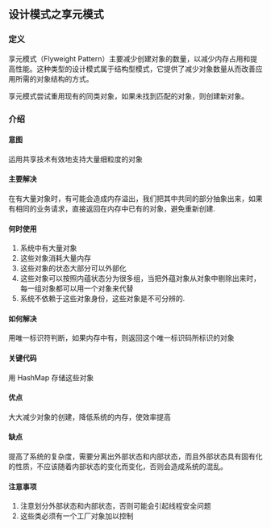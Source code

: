 ## 设计模式之享元模式

### 定义
享元模式（Flyweight Pattern）主要减少创建对象的数量，以减少内存占用和提高性能。这种类型的设计模式属于结构型模式，它提供了减少对象数量从而改善应用所需的对象结构的方式。  

享元模式尝试重用现有的同类对象，如果未找到匹配的对象，则创建新对象。

### 介绍
#### 意图
运用共享技术有效地支持大量细粒度的对象

#### 主要解决
在有大量对象时，有可能会造成内存溢出，我们把其中共同的部分抽象出来，如果有相同的业务请求，直接返回在内存中已有的对象，避免重新创建.

#### 何时使用
1. 系统中有大量对象
2. 这些对象消耗大量内存
3. 这些对象的状态大部分可以外部化
4. 这些对象可以按照内蕴状态分为很多组，当把外蕴对象从对象中剔除出来时，每一组对象都可以用一个对象来代替
5. 系统不依赖于这些对象身份，这些对象是不可分辨的.

#### 如何解决
用唯一标识符判断，如果内存中有，则返回这个唯一标识码所标识的对象

#### 关键代码
用 HashMap 存储这些对象

#### 优点
大大减少对象的创建，降低系统的内存，使效率提高

#### 缺点
提高了系统的复杂度，需要分离出外部状态和内部状态，而且外部状态具有固有化的性质，不应该随着内部状态的变化而变化，否则会造成系统的混乱。

#### 注意事项
1. 注意划分外部状态和内部状态，否则可能会引起线程安全问题
2. 这些类必须有一个工厂对象加以控制
